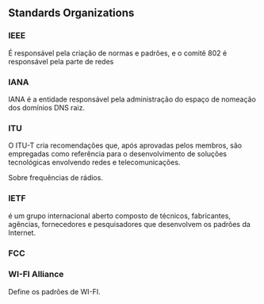## Standards Organizations

### IEEE

É responsável pela criação de normas e padrões, e o comitê 802 é responsável pela parte de redes

### IANA

IANA é a entidade responsável pela administração do espaço de nomeação dos domínios DNS raiz.

### ITU

O ITU-T cria recomendações que, após aprovadas pelos membros, são empregadas como referência para o desenvolvimento de soluções tecnológicas envolvendo redes e telecomunicações.

Sobre frequências de rádios.

### IETF

é um grupo internacional aberto composto de técnicos, fabricantes, agências, fornecedores e pesquisadores que desenvolvem os padrões da Internet.

### FCC


### WI-FI Alliance

Define os padrões de WI-FI.



